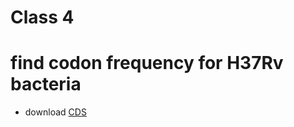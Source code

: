 # Class 4

# find codon frequency for H37Rv bacteria
 
- download [CDS](ftp://ftp.ncbi.nlm.nih.gov/genomes/all/GCF/000/195/955/GCF_000195955.2_ASM19595v2/GCF_000195955.2_ASM19595v2_cds_from_genomic.fna.gz)

